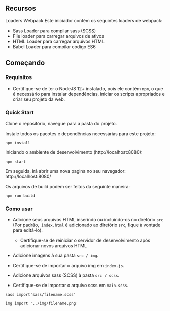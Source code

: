 
## Recursos

Loaders Webpack
Este iniciador contém os seguintes loaders de webpack:

* Sass Loader para compilar sass (SCSS)
* File loader para carregar arquivos de ativos
* HTML Loader para carregar arquivos HTML
* Babel Loader para compilar código ES6

## Começando

### Requisitos
* Certifique-se de ter o NodeJS 12+ instalado, pois ele contém `npm`, o que é necessário
para instalar dependências, iniciar os scripts apropriados e criar seu projeto da web.

### Quick Start
Clone o repositório, navegue para a pasta do projeto.

Instale todos os pacotes e dependências necessárias para este projeto:

    npm install
    
Iniciando o ambiente de desenvolvimento (http://localhost:8080):

    npm start
 
Em seguida, irá abrir uma nova pagina no seu navegador: http://localhost:8080/
    
Os arquivos de build podem ser feitos da seguinte maneira:

    npm run build

### Como usar
* Adicione seus arquivos HTML inserindo ou incluindo-os no diretório `src` (Por padrão,` index.html` é adicionado ao diretório `src`, fique à vontade para editá-lo).
    
    * Certifique-se de reiniciar o servidor de desenvolvimento após adicionar novos arquivos HTML

* Adicione imagens à sua pasta `src / img`.
* Certifique-se de importar o arquivo img em `index.js`.
* Adicione arquivos sass (SCSS) à pasta `src / scss`.
* Certifique-se de importar o arquivo scss em `main.scss`.
    
`` sass
    import'sass/filename.scss'
`` 

`` img
    import '../img/filename.png'
`` 